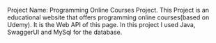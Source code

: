 Project Name: Programming Online Courses Project. 
This Project is an educational website that offers programming online courses(based on Udemy). 
It is the Web API of this page. In this project I used Java, SwaggerUI and MySql for the database.
